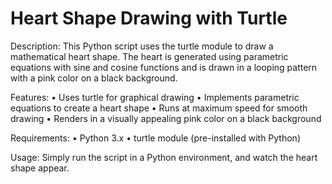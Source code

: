 # Heart Shape Drawing with Turtle

Description:
This Python script uses the turtle module to draw a mathematical heart shape. The heart is generated using parametric equations with sine and cosine functions and is drawn in a looping pattern with a pink color on a black background.

Features:
    •    Uses turtle for graphical drawing
    •    Implements parametric equations to create a heart shape
    •    Runs at maximum speed for smooth drawing
    •    Renders in a visually appealing pink color on a black background

Requirements:
    •    Python 3.x
    •    turtle module (pre-installed with Python)

Usage:
Simply run the script in a Python environment, and watch the heart shape appear.
